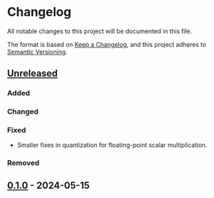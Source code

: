 # Changelog

All notable changes to this project will be documented in this file.

The format is based on [Keep a Changelog](https://keepachangelog.com/en/1.1.0/),
and this project adheres to [Semantic Versioning](https://semver.org/spec/v2.0.0.html).

## [Unreleased]

### Added

### Changed

### Fixed

- Smaller fixes in quantization for floating-point scalar multiplication.

### Removed

## [0.1.0] - 2024-05-15

[unreleased]: https://github.com/apytypes/apytypes/compare/v0.1.0...HEAD
[0.1.0]: https://github.com/apytypes/apytypes/releases/tag/v0.1.0

